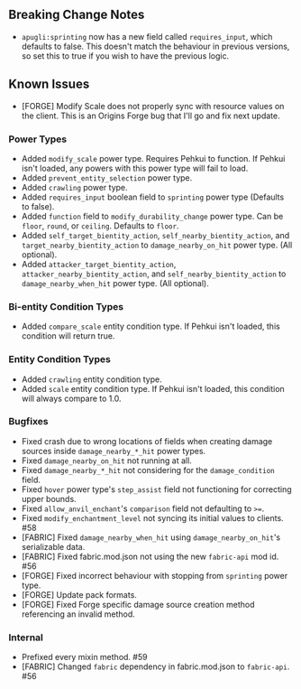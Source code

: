 ## Breaking Change Notes
- `apugli:sprinting` now has a new field called `requires_input`, which defaults to false. This doesn't match the behaviour in previous versions, so set this to true if you wish to have the previous logic.

## Known Issues
- [FORGE] Modify Scale does not properly sync with resource values on the client. This is an Origins Forge bug that I'll go and fix next update.

### Power Types
- Added `modify_scale` power type. Requires Pehkui to function. If Pehkui isn't loaded, any powers with this power type will fail to load.
- Added `prevent_entity_selection` power type.
- Added `crawling` power type.
- Added `requires_input` boolean field to `sprinting` power type (Defaults to false).
- Added `function` field to `modify_durability_change` power type. Can be `floor`, `round`, or `ceiling`. Defaults to `floor`.
- Added `self_target_bientity_action`, `self_nearby_bientity_action`, and `target_nearby_bientity_action` to `damage_nearby_on_hit` power type. (All optional).
- Added `attacker_target_bientity_action`, `attacker_nearby_bientity_action`, and `self_nearby_bientity_action` to `damage_nearby_when_hit` power type. (All optional).

### Bi-entity Condition Types
- Added `compare_scale` entity condition type. If Pehkui isn't loaded, this condition will return true.

### Entity Condition Types
- Added `crawling` entity condition type.
- Added `scale` entity condition type. If Pehkui isn't loaded, this condition will always compare to 1.0.

### Bugfixes
- Fixed crash due to wrong locations of fields when creating damage sources inside `damage_nearby_*_hit` power types.
- Fixed `damage_nearby_on_hit` not running at all.
- Fixed `damage_nearby_*_hit` not considering for the `damage_condition` field.
- Fixed `hover` power type's `step_assist` field not functioning for correcting upper bounds.
- Fixed `allow_anvil_enchant`'s `comparison` field not defaulting to `>=`.
- Fixed `modify_enchantment_level` not syncing its initial values to clients. #58
- [FABRIC] Fixed `damage_nearby_when_hit` using `damage_nearby_on_hit`'s serializable data.
- [FABRIC] Fixed fabric.mod.json not using the new `fabric-api` mod id. #56
- [FORGE] Fixed incorrect behaviour with stopping from `sprinting` power type.
- [FORGE] Update pack formats.
- [FORGE] Fixed Forge specific damage source creation method referencing an invalid method.

### Internal
- Prefixed every mixin method. #59
- [FABRIC] Changed `fabric` dependency in fabric.mod.json to `fabric-api`. #56